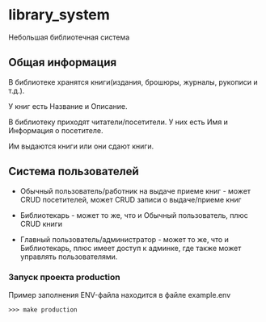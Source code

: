 # library_system
Небольшая библиотечная система

## Общая информация
В библиотеке хранятся книги(издания, брошюры, журналы, рукописи и т.д.).

У книг есть Название и Описание.

В библиотеку приходят читатели/посетители. У них есть Имя и Информация о посетителе.

Им выдаются книги или они сдают книги.

## Система пользователей

- Обычный пользователь/работник на выдаче приеме книг - может CRUD посетителей, может CRUD записи о выдаче/приеме книг

- Библиотекарь - может то же, что и Обычный пользователь, плюс CRUD книги

- Главный пользователь/администратор - может то же, что и Библиотекарь, плюс имеет доступ к админке, где также может управлять пользователями.

### Запуск проекта production

Пример заполнения ENV-файла находится в файле example.env

```
>>> make production
```
